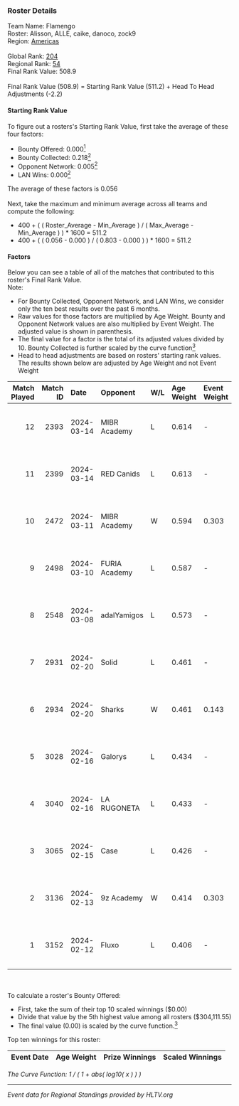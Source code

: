 ### Roster Details<br />
Team Name: Flamengo<br />
Roster: Alisson, ALLE, caike, danoco, zock9<br />
Region: [Americas]( ../standings_americas.md)<br />
<br />
Global Rank: [204](../standings_global.md)<br />
Regional Rank: [54]( ../standings_americas.md)<br />
Final Rank Value:  508.9<br />
<br />
Final Rank Value (508.9) = Starting Rank Value (511.2) + Head To Head Adjustments (-2.2)<br />

#### Starting Rank Value<br />
To figure out a rosters's Starting Rank Value, first take the average of these four factors:<br />
- Bounty Offered: 0.000[<sup>1</sup>](#table2)
- Bounty Collected: 0.218[<sup>2</sup>](#table1)
- Opponent Network: 0.005[<sup>2</sup>](#table1)
- LAN Wins: 0.000[<sup>2</sup>](#table1)

The average of these factors is 0.056<br />
<br />
Next, take the maximum and minimum average across all teams and compute the following:<br />
- 400 + ( ( Roster_Average - Min_Average ) / ( Max_Average - Min_Average ) ) * 1600 = 511.2
- 400 + ( ( 0.056 - 0.000 ) / ( 0.803 - 0.000 ) ) * 1600 = 511.2


#### Factors<br />
Below you can see a table of all of the matches that contributed to this roster's Final Rank Value.<br />
Note:<br />

- For Bounty Collected, Opponent Network, and LAN Wins, we consider only the ten best results over the past 6 months.
- Raw values for those factors are multiplied by Age Weight. Bounty and Opponent Network values are also multiplied by Event Weight. The adjusted value is shown in parenthesis.
- The final value for a factor is the total of its adjusted values divided by 10. Bounty Collected is further scaled by the curve function[<sup>3</sup>](#curveFunction)
- Head to head adjustments are based on rosters' starting rank values. The results shown below are adjusted by Age Weight and not Event Weight
<span id="table1"></span><br />


| Match Played | Match ID | Date       | Opponent      | W/L | Age Weight | Event Weight | Bounty Collected | Opponent Network | LAN Wins  | H2H Adj. | Roster                                |
| -: | -: | :- | :- | :- | :- | :- | :- | :- | :- | -: | :- |
|           12 |     2393 | 2024-03-14 | MIBR Academy  | L   | 0.614      | -            | -                | -                | -         |    -7.30 | Alisson, ALLE, caike, danoco, zock9   |
|           11 |     2399 | 2024-03-14 | RED Canids    | L   | 0.613      | -            | -                | -                | -         |    -0.78 | Alisson, ALLE, caike, danoco, zock9   |
|           10 |     2472 | 2024-03-11 | MIBR Academy  | W   | 0.594      | 0.303        | 0.001 (0.000)    | 0.080 (0.014)    | 0 (0.000) |    11.67 | Alisson, ALLE, caike, danoco, zock9   |
|            9 |     2498 | 2024-03-10 | FURIA Academy | L   | 0.587      | -            | -                | -                | -         |    -8.24 | Alisson, ALLE, danoco, voltera, zock9 |
|            8 |     2548 | 2024-03-08 | adalYamigos   | L   | 0.573      | -            | -                | -                | -         |    -4.16 | Alisson, ALLE, danoco, voltera, zock9 |
|            7 |     2931 | 2024-02-20 | Solid         | L   | 0.461      | -            | -                | -                | -         |    -1.54 | Alisson, ALLE, danoco, LUCAS1, zock9  |
|            6 |     2934 | 2024-02-20 | Sharks        | W   | 0.461      | 0.143        | 0.037 (0.002)    | 0.486 (0.032)    | 0 (0.000) |    13.55 | Alisson, ALLE, danoco, LUCAS1, zock9  |
|            5 |     3028 | 2024-02-16 | Galorys       | L   | 0.434      | -            | -                | -                | -         |    -1.80 | ALLE, danoco, LUCAS1, ph1, zock9      |
|            4 |     3040 | 2024-02-16 | LA RUGONETA   | L   | 0.433      | -            | -                | -                | -         |    -5.82 | ALLE, danoco, LUCAS1, ph1, zock9      |
|            3 |     3065 | 2024-02-15 | Case          | L   | 0.426      | -            | -                | -                | -         |    -1.52 | ALLE, danoco, LUCAS1, ph1, zock9      |
|            2 |     3136 | 2024-02-13 | 9z Academy    | W   | 0.414      | 0.303        | 0.000 (0.000)    | 0.039 (0.005)    | 0 (0.000) |     4.54 | ALLE, danoco, LUCAS1, sakamoto, zock9 |
|            1 |     3152 | 2024-02-12 | Fluxo         | L   | 0.406      | -            | -                | -                | -         |    -0.85 | ALLE, danoco, LUCAS1, sakamoto, zock9 |

<br />
<span id="table2"></span><br />
To calculate a roster's Bounty Offered:<br />

- First, take the sum of their top 10 scaled winnings ($0.00)
- Divide that value by the 5th highest value among all rosters ($304,111.55)
- The final value (0.00) is scaled by the curve function.[<sup>3</sup>](#curveFunction)

Top ten winnings for this roster:<br />

| Event Date | Age Weight | Prize Winnings | Scaled Winnings |
| :- | -: | :- | :- |


<span id="curveFunction"></span>_The Curve Function: 1 / ( 1 + abs( log10( x ) ) )_<br />

---
_Event data for Regional Standings provided by HLTV.org_<br />
